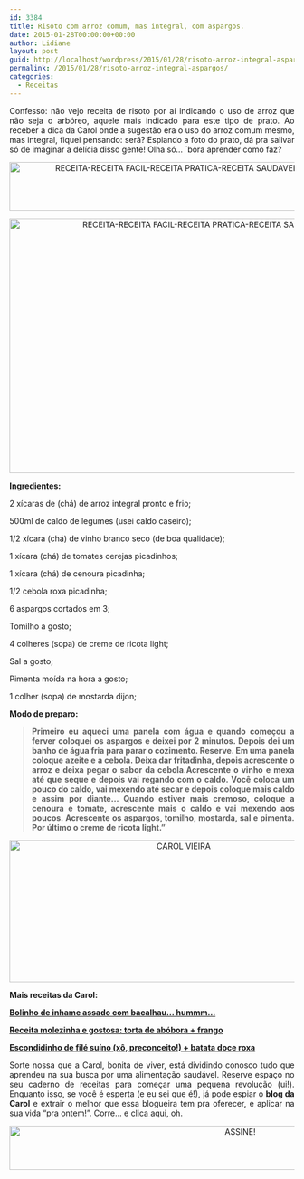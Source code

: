 ```yaml
---
id: 3384
title: Risoto com arroz comum, mas integral, com aspargos.
date: 2015-01-28T00:00:00+00:00
author: Lidiane
layout: post
guid: http://localhost/wordpress/2015/01/28/risoto-arroz-integral-aspargos/
permalink: /2015/01/28/risoto-arroz-integral-aspargos/
categories:
  - Receitas
---
```

<p align="justify">
  Confesso: não vejo receita de risoto por aí indicando o uso de arroz que não seja o arbóreo, aquele mais indicado para este tipo de prato. Ao receber a dica da Carol onde a sugestão era o uso do arroz comum mesmo, mas integral, fiquei pensando: será? Espiando a foto do prato, dá pra salivar só de imaginar a delícia disso gente! Olha só… ´bora aprender como faz?
</p>

<p align="center">
  <a href="http://www.trololodemulher.com.br/blog/wp-content/uploads/2014/12/RECEITA-RECEITA-FACIL-RECEITA-PRATICA-RECEITA-SAUDAVEL-RISOTO-ASPARGO2.png"><img class="alignnone size-full wp-image-10688" src="http://www.trololodemulher.com.br/blog/wp-content/uploads/2014/12/RECEITA-RECEITA-FACIL-RECEITA-PRATICA-RECEITA-SAUDAVEL-RISOTO-ASPARGO2.png" alt="RECEITA-RECEITA FACIL-RECEITA PRATICA-RECEITA SAUDAVEL-RISOTO-ASPARGO[2]" width="722" height="86" /></a>
</p>

<p align="center">
  <a href="http://www.trololodemulher.com.br/blog/wp-content/uploads/2014/12/RECEITA-RECEITA-FACIL-RECEITA-PRATICA-RECEITA-SAUDAVEL-RISOTO-ASPARGO.jpg"><img class="alignnone size-full wp-image-10685" src="http://www.trololodemulher.com.br/blog/wp-content/uploads/2014/12/RECEITA-RECEITA-FACIL-RECEITA-PRATICA-RECEITA-SAUDAVEL-RISOTO-ASPARGO.jpg" alt="RECEITA-RECEITA FACIL-RECEITA PRATICA-RECEITA SAUDAVEL-RISOTO-ASPARGO" width="800" height="450" /></a>
</p>

<p align="justify">
  <strong>Ingredientes:</strong>
</p>

<p align="justify">
  2 xícaras de (chá) de arroz integral pronto e frio;
</p>

<p align="justify">
  500ml de caldo de legumes (usei caldo caseiro);
</p>

<p align="justify">
  1/2 xícara (chá) de vinho branco seco (de boa qualidade);
</p>

<p align="justify">
  1 xícara (chá) de tomates cerejas picadinhos;
</p>

<p align="justify">
  1 xícara (chá) de cenoura picadinha;
</p>

<p align="justify">
  1/2 cebola roxa picadinha;
</p>

<p align="justify">
  6 aspargos cortados em 3;
</p>

<p align="justify">
  Tomilho a gosto;
</p>

<p align="justify">
  4 colheres (sopa) de creme de ricota light;
</p>

<p align="justify">
  Sal a gosto;
</p>

<p align="justify">
  Pimenta moída na hora a gosto;
</p>

<p align="justify">
  1 colher (sopa) de mostarda dijon;
</p>

<p align="justify">
  <strong>Modo de preparo:</strong>
</p>

> <p align="justify">
>   <strong>Primeiro eu aqueci uma panela com água e quando começou a ferver coloquei os aspargos e deixei por 2 minutos. Depois dei um banho de água fria para parar o cozimento. Reserve. Em uma panela coloque azeite e a cebola. Deixa dar fritadinha, depois acrescente o arroz e deixa pegar o sabor da cebola.Acrescente o vinho e mexa até que seque e depois vai regando com o caldo. Você coloca um pouco do caldo, vai mexendo até secar e depois coloque mais caldo e assim por diante&#8230; Quando estiver mais cremoso, coloque a cenoura e tomate, acrescente mais o caldo e vai mexendo aos poucos. Acrescente os aspargos, tomilho, mostarda, sal e pimenta. Por último o creme de ricota light.”</strong>
> </p>

<p align="center">
  <a href="http://www.trololodemulher.com.br/blog/wp-content/uploads/2014/07/CAROL-VIEIRA.png"><img class="alignnone size-full wp-image-10204" src="http://www.trololodemulher.com.br/blog/wp-content/uploads/2014/07/CAROL-VIEIRA.png" alt="CAROL VIEIRA" width="600" height="251" /></a>
</p>

<p align="justify">
  <strong>Mais receitas da Carol:</strong>
</p>

<p align="justify">
  <a href="http://www.trololodemulher.com.br/2014/11/19/inhame-assado-bacalhau/" target="_blank"><strong>Bolinho de inhame assado com bacalhau… hummm…</strong></a>
</p>

<p align="justify">
  <a href="http://www.trololodemulher.com.br/2014/11/05/receita-torta-abobora-frango/" target="_blank"><strong>Receita molezinha e gostosa: torta de abóbora + frango</strong></a>
</p>

<p align="justify">
  <a href="http://www.trololodemulher.com.br/2014/10/15/escondidinho-file-suino/" target="_blank"><strong>Escondidinho de filé suíno (xô, preconceito!) + batata doce roxa</strong></a>
</p>

<p align="justify">
  Sorte nossa que a Carol, bonita de viver, está dividindo conosco tudo que aprendeu na sua busca por uma alimentação saudável. Reserve espaço no seu caderno de receitas para começar uma pequena revolução (ui!). Enquanto isso, se você é esperta (e eu sei que é!), já pode espiar o <strong>blog da Carol</strong> e extrair o melhor que essa blogueira tem pra oferecer, e aplicar na sua vida “pra ontem!”. Corre… e <a href="http://mundocarolvieira.blogspot.com.br/" target="_blank">clica aqui, oh</a>.
</p>

<p align="center">
  <a href="http://feedburner.google.com/fb/a/mailverify?uri=blogbichafemea&loc=pt_BR" target="_blank"><img class="alignnone size-full wp-image-10439" src="http://www.trololodemulher.com.br/blog/wp-content/uploads/2014/09/ASSINE.png" alt="ASSINE!" width="800" height="78" /></a>
</p>

&nbsp;

<p align="justify">